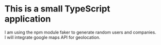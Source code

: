 # This is a small TypeScript application

I am using the npm module faker to generate random users and companies. I will integrate google maps API for geolocation.
